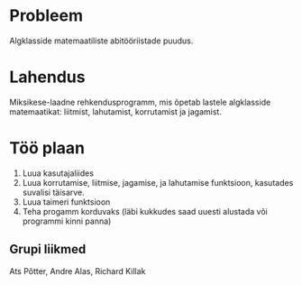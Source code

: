 # Probleem
Algklasside matemaatiliste abitööriistade puudus.
# Lahendus
Miksikese-laadne rehkendusprogramm, mis õpetab lastele algklasside matemaatikat: liitmist, lahutamist, korrutamist ja jagamist.
# Töö plaan
1. Luua kasutajaliides
2. Luua korrutamise, liitmise, jagamise, ja lahutamise funktsioon, kasutades suvalisi täisarve.
3. Luua taimeri funktsioon
4. Teha progamm korduvaks (läbi kukkudes saad uuesti alustada või programmi kinni panna)
## Grupi liikmed
Ats Põtter, Andre Alas, Richard Killak

